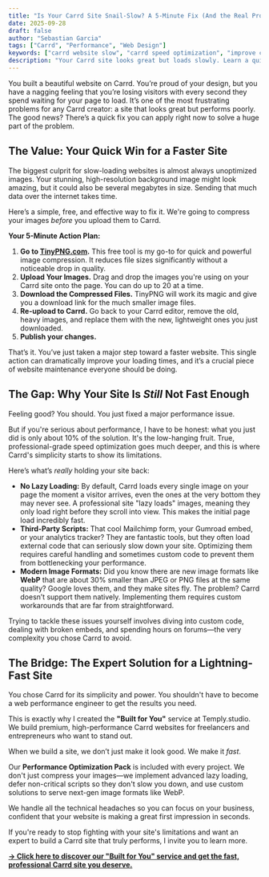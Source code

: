 ```yaml
---
title: "Is Your Carrd Site Snail-Slow? A 5-Minute Fix (And the Real Problem)"
date: 2025-09-28
draft: false
author: "Sebastian Garcia"
tags: ["Carrd", "Performance", "Web Design"]
keywords: ["carrd website slow", "carrd speed optimization", "improve carrd performance"]
description: "Your Carrd site looks great but loads slowly. Learn a quick fix to compress your images and discover the deeper reasons why it's still lagging—and how to truly solve it."
---
```


You built a beautiful website on Carrd. You’re proud of your design, but you have a nagging feeling that you’re losing visitors with every second they spend waiting for your page to load.
It’s one of the most frustrating problems for any Carrd creator: a site that looks great but performs poorly. The good news? There’s a quick fix you can apply right now to solve a huge part of the problem.

## The Value: Your Quick Win for a Faster Site

The biggest culprit for slow-loading websites is almost always unoptimized images. Your stunning, high-resolution background image might look amazing, but it could also be several megabytes in size. Sending that much data over the internet takes time.

Here’s a simple, free, and effective way to fix it. We're going to compress your images *before* you upload them to Carrd.

**Your 5-Minute Action Plan:**

1.  **Go to [TinyPNG.com](https://tinypng.com/).** This free tool is my go-to for quick and powerful image compression. It reduces file sizes significantly without a noticeable drop in quality.
2.  **Upload Your Images.** Drag and drop the images you're using on your Carrd site onto the page. You can do up to 20 at a time.
3.  **Download the Compressed Files.** TinyPNG will work its magic and give you a download link for the much smaller image files.
4.  **Re-upload to Carrd.** Go back to your Carrd editor, remove the old, heavy images, and replace them with the new, lightweight ones you just downloaded.
5.  **Publish your changes.**

That’s it. You’ve just taken a major step toward a faster website. This single action can dramatically improve your loading times, and it’s a crucial piece of website maintenance everyone should be doing.

## The Gap: Why Your Site Is *Still* Not Fast Enough

Feeling good? You should. You just fixed a major performance issue.

But if you're serious about performance, I have to be honest: what you just did is only about 10% of the solution. It's the low-hanging fruit. True, professional-grade speed optimization goes much deeper, and this is where Carrd's simplicity starts to show its limitations.

Here’s what’s *really* holding your site back:

*   **No Lazy Loading:** By default, Carrd loads every single image on your page the moment a visitor arrives, even the ones at the very bottom they may never see. A professional site "lazy loads" images, meaning they only load right before they scroll into view. This makes the initial page load incredibly fast.
*   **Third-Party Scripts:** That cool Mailchimp form, your Gumroad embed, or your analytics tracker? They are fantastic tools, but they often load external code that can seriously slow down your site. Optimizing them requires careful handling and sometimes custom code to prevent them from bottlenecking your performance.
*   **Modern Image Formats:** Did you know there are new image formats like **WebP** that are about 30% smaller than JPEG or PNG files at the same quality? Google loves them, and they make sites fly. The problem? Carrd doesn’t support them natively. Implementing them requires custom workarounds that are far from straightforward.

Trying to tackle these issues yourself involves diving into custom code, dealing with broken embeds, and spending hours on forums—the very complexity you chose Carrd to avoid.

## The Bridge: The Expert Solution for a Lightning-Fast Site

You chose Carrd for its simplicity and power. You shouldn't have to become a web performance engineer to get the results you need.

This is exactly why I created the **"Built for You"** service at Temply.studio. We build premium, high-performance Carrd websites for freelancers and entrepreneurs who want to stand out.

When we build a site, we don’t just make it look good. We make it *fast*.

Our **Performance Optimization Pack** is included with every project. We don't just compress your images—we implement advanced lazy loading, defer non-critical scripts so they don't slow you down, and use custom solutions to serve next-gen image formats like WebP.

We handle all the technical headaches so you can focus on your business, confident that your website is making a great first impression in seconds.

If you're ready to stop fighting with your site's limitations and want an expert to build a Carrd site that truly performs, I invite you to learn more.

**[→ Click here to discover our "Built for You" service and get the fast, professional Carrd site you deserve.](https://temply.studio)**
